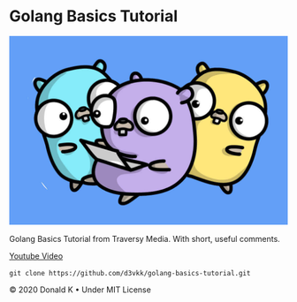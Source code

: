 # Golang Basics Tutorial

![Golang Gophers](https://github.com/d3vkk/golang-basics-tutorial/blob/master/golang-gophers.png)

Golang Basics Tutorial from Traversy Media. With short, useful comments.

[Youtube Video](https://www.youtube.com/watch?v=SqrbIlUwR0U)

```
git clone https://github.com/d3vkk/golang-basics-tutorial.git
```

© 2020 Donald K • Under MIT License
